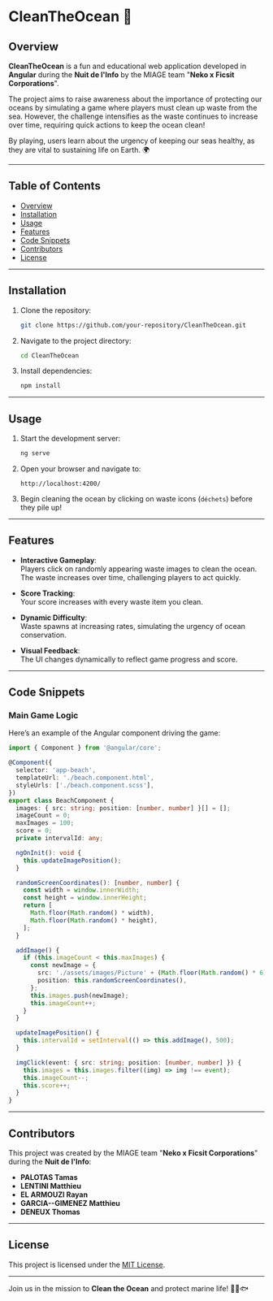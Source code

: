 
# CleanTheOcean 🌊

## Overview

**CleanTheOcean** is a fun and educational web application developed in **Angular** during the **Nuit de l'Info** by the MIAGE team "**Neko x Ficsit Corporations**".

The project aims to raise awareness about the importance of protecting our oceans by simulating a game where players must clean up waste from the sea. However, the challenge intensifies as the waste continues to increase over time, requiring quick actions to keep the ocean clean!

By playing, users learn about the urgency of keeping our seas healthy, as they are vital to sustaining life on Earth. 🌍

---

## Table of Contents
- [Overview](#overview)
- [Installation](#installation)
- [Usage](#usage)
- [Features](#features)
- [Code Snippets](#code-snippets)
- [Contributors](#contributors)
- [License](#license)

---

## Installation

1. Clone the repository:
   ```bash
   git clone https://github.com/your-repository/CleanTheOcean.git
   ```
2. Navigate to the project directory:
   ```bash
   cd CleanTheOcean
   ```
3. Install dependencies:
   ```bash
   npm install
   ```

---

## Usage

1. Start the development server:
   ```bash
   ng serve
   ```
2. Open your browser and navigate to:
   ```
   http://localhost:4200/
   ```
3. Begin cleaning the ocean by clicking on waste icons (`déchets`) before they pile up!

---

## Features

- **Interactive Gameplay**:  
  Players click on randomly appearing waste images to clean the ocean. The waste increases over time, challenging players to act quickly.

- **Score Tracking**:  
  Your score increases with every waste item you clean.  

- **Dynamic Difficulty**:  
  Waste spawns at increasing rates, simulating the urgency of ocean conservation.  

- **Visual Feedback**:  
  The UI changes dynamically to reflect game progress and score.

---

## Code Snippets

### Main Game Logic
Here’s an example of the Angular component driving the game:

```typescript
import { Component } from '@angular/core';

@Component({
  selector: 'app-beach',
  templateUrl: './beach.component.html',
  styleUrls: ['./beach.component.scss'],
})
export class BeachComponent {
  images: { src: string; position: [number, number] }[] = [];
  imageCount = 0;
  maxImages = 100;
  score = 0;
  private intervalId: any;

  ngOnInit(): void {
    this.updateImagePosition();
  }

  randomScreenCoordinates(): [number, number] {
    const width = window.innerWidth;
    const height = window.innerHeight;
    return [
      Math.floor(Math.random() * width),
      Math.floor(Math.random() * height),
    ];
  }

  addImage() {
    if (this.imageCount < this.maxImages) {
      const newImage = {
        src: './assets/images/Picture' + (Math.floor(Math.random() * 6) + 1) + '.png',
        position: this.randomScreenCoordinates(),
      };
      this.images.push(newImage);
      this.imageCount++;
    }
  }

  updateImagePosition() {
    this.intervalId = setInterval(() => this.addImage(), 500);
  }

  imgClick(event: { src: string; position: [number, number] }) {
    this.images = this.images.filter((img) => img !== event);
    this.imageCount--;
    this.score++;
  }
}
```

---

## Contributors

This project was created by the MIAGE team "**Neko x Ficsit Corporations**" during the **Nuit de l'Info**:  
- **PALOTAS Tamas**  
- **LENTINI Matthieu**  
- **EL ARMOUZI Rayan**  
- **GARCIA--GIMENEZ Matthieu**  
- **DENEUX Thomas**  

---

## License

This project is licensed under the [MIT License](LICENSE).

---

Join us in the mission to **Clean the Ocean** and protect marine life! 🌊🦈🐟
